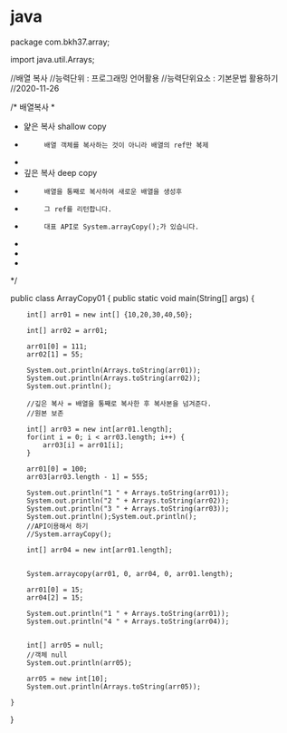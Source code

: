 # java

package com.bkh37.array;

import java.util.Arrays;

//배열 복사
//능력단위 : 프로그래밍 언어활용
//능력단위요소 : 기본문법 활용하기
//2020-11-26

/* 배열복사
 * 
 * 얉은 복사 shallow copy
 * 			배열 객체를 복사하는 것이 아니라 배열의 ref만 복제
 * 
 * 깊은 복사 deep copy
 * 			배열을 통째로 복사하여 새로운 배열을 생성후
 * 			그 ref를 리턴합니다.
 * 			대표 API로 System.arrayCopy();가 있습니다.
 *	
 * 
 * 
 */

public class ArrayCopy01 {
	public static void main(String[] args) {
		
		int[] arr01 = new int[] {10,20,30,40,50};
		
		int[] arr02 = arr01;
		
		arr01[0] = 111;
		arr02[1] = 55; 
		
		System.out.println(Arrays.toString(arr01));
		System.out.println(Arrays.toString(arr02));
		System.out.println();
		
		//깊은 복사 = 배열을 통째로 복사한 후 복사본을 넘겨준다.
		//원본 보존
		
		int[] arr03 = new int[arr01.length];
		for(int i = 0; i < arr03.length; i++) {
			arr03[i] = arr01[i];
		}
		
		arr01[0] = 100;
		arr03[arr03.length - 1] = 555; 
		
		System.out.println("1 " + Arrays.toString(arr01));
		System.out.println("2 " + Arrays.toString(arr02));
		System.out.println("3 " + Arrays.toString(arr03));
		System.out.println();System.out.println();
		//API이용해서 하기
		//System.arrayCopy();
		
		int[] arr04 = new int[arr01.length];
		
		
		System.arraycopy(arr01, 0, arr04, 0, arr01.length);
		
		arr01[0] = 15;
		arr04[2] = 15;
		
		System.out.println("1 " + Arrays.toString(arr01));
		System.out.println("4 " + Arrays.toString(arr04));
		
		
		int[] arr05 = null;
		//객체 null
		System.out.println(arr05);
		
		arr05 = new int[10];
		System.out.println(Arrays.toString(arr05));

	}
}

